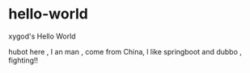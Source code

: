 # hello-world
xygod's Hello World 
 
hubot here , I an man , come from China, l like  springboot and dubbo , fighting!!

